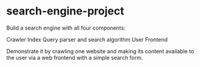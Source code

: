 # search-engine-project
Build a search engine with all four components:

Crawler
Index
Query parser and search algorithm
User Frontend

Demonstrate it by crawling one website and making its content available to the user via a web frontend with a simple search form. 
